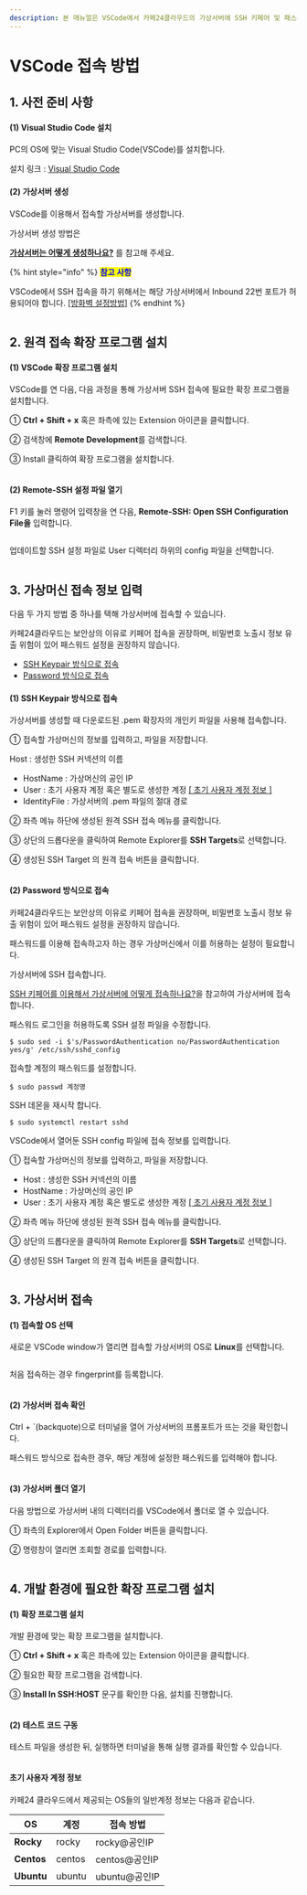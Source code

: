 ```yaml
---
description: 본 매뉴얼은 VSCode에서 카페24클라우드의 가상서버에 SSH 키페어 및 패스워드 방식으로 접속하는 방법을 안내합니다.
---
```


# VSCode 접속 방법

## 1. 사전 준비 사항

#### (1) Visual Studio Code 설치

PC의 OS에 맞는 Visual Studio Code(VSCode)를 설치합니다.

설치 링크 : [Visual Studio Code](https://code.visualstudio.com/)

&#x20;

#### (2) 가상서버 생성

VSCode를 이용해서 접속할 가상서버를 생성합니다.

가상서버 생성 방법은 &#x20;

[**가상서버는 어떻게 생성하나요?**](../create.md) 를 참고해 주세요.

{% hint style="info" %}
<mark style="color:blue;">**참고 사항**</mark>

VSCode에서 SSH 접속을 하기 위해서는 해당 가상서버에서 Inbound 22번 포트가 허용되어야 합니다. [\[방화벽 설정방법\]](../../../security/security/config.md)&#x20;
{% endhint %}

<figure><img src="../../../.gitbook/assets/image (4).png" alt=""><figcaption></figcaption></figure>





## 2. 원격 접속 확장 프로그램 설치

#### (1) VSCode 확장 프로그램 설치

VSCode를 연 다음, 다음 과정을 통해 가상서버 SSH 접속에 필요한 확장 프로그램을 설치합니다.

① **Ctrl + Shift + x** 혹은 좌측에 있는 Extension 아이콘을 클릭합니다.

② 검색창에 **Remote Development**를 검색합니다.

③ Install 클릭하여 확장 프로그램을 설치합니다.

<figure><img src="../../../.gitbook/assets/image (3).png" alt=""><figcaption></figcaption></figure>



#### (2) Remote-SSH 설정 파일 열기

F1 키를 눌러 명령어 입력창을 연 다음, **Remote-SSH: Open SSH Configuration File을** 입력합니다.

<figure><img src="../../../.gitbook/assets/image (1).png" alt=""><figcaption></figcaption></figure>

업데이트할 SSH 설정 파일로 User 디렉터리 하위의 config 파일을 선택합니다.

<figure><img src="../../../.gitbook/assets/image (13).png" alt=""><figcaption></figcaption></figure>



## 3. 가상머신 접속 정보 입력

다음 두 가지 방법 중 하나를 택해 가상서버에 접속할 수 있습니다.

카페24클라우드는 보안상의 이유로 키페어 접속을 권장하며, 비밀번호 노출시 정보 유출 위험이 있어 패스워드 설정을 권장하지 않습니다.

* [SSH Keypair 방식으로 접속](vscode.md#1-ssh-keypair)
* [Password 방식으로 접속](https://console.cafe24.com/support/faq/view?idx=245#password)&#x20;

#### (1) SSH Keypair 방식으로 접속

가상서버를 생성할 때 다운로드된 .pem 확장자의 개인키 파일을 사용해 접속합니다.



① 접속할 가상머신의 정보를 입력하고, 파일을 저장합니다.

Host : 생성한 SSH 커넥션의 이름

* HostName : 가상머신의 공인 IP
* User : 초기 사용자 계정 혹은 별도로 생성한 계정  [\[ 초기 사용자 계정 정보 \]](https://console.cafe24.com/support/faq/view?idx=245#username)
* IdentityFile : 가상서버의 .pem 파일의 절대 경로

② 좌측 메뉴 하단에 생성된 원격 SSH 접속 메뉴를 클릭합니다.

③ 상단의 드롭다운을 클릭하여 Remote Explorer를 **SSH Targets**로 선택합니다.

④ 생성된 SSH Target 의 원격 접속 버튼을 클릭합니다.&#x20;

<figure><img src="../../../.gitbook/assets/image (6).png" alt=""><figcaption></figcaption></figure>



#### (2) Password 방식으로 접속

카페24클라우드는 보안상의 이유로 키페어 접속을 권장하며, 비밀번호 노출시 정보 유출 위험이 있어 패스워드 설정을 권장하지 않습니다.

패스워드를 이용해 접속하고자 하는 경우 가상머신에서 이를 허용하는 설정이 필요합니다.

가상서버에 SSH 접속합니다.

&#x20;[SSH 키페어를 이용해서 가상서버에 어떻게 접속하나요?](keypair.md)을 참고하여 가상서버에 접속합니다.



패스워드 로그인을 허용하도록 SSH 설정 파일을 수정합니다.

```
$ sudo sed -i $'s/PasswordAuthentication no/PasswordAuthentication yes/g' /etc/ssh/sshd_config
```



접속할 계정의 패스워드를 설정합니다.

```
$ sudo passwd 계정명
```



SSH 데몬을 재시작 합니다.

```
$ sudo systemctl restart sshd
```



VSCode에서 열어둔 SSH config 파일에 접속 정보를 입력합니다.

① 접속할 가상머신의 정보를 입력하고, 파일을 저장합니다.

* Host : 생성한 SSH 커넥션의 이름
* HostName : 가상머신의 공인 IP
* User : 초기 사용자 계정 혹은 별도로 생성한 계정  [\[ 초기 사용자 계정 정보 \]](https://console.cafe24.com/support/faq/view?idx=245#username)

② 좌측 메뉴 하단에 생성된 원격 SSH 접속 메뉴를 클릭합니다.

③ 상단의 드롭다운을 클릭하여 Remote Explorer를 **SSH Targets**로 선택합니다.

④ 생성된 SSH Target 의 원격 접속 버튼을 클릭합니다.&#x20;

<figure><img src="../../../.gitbook/assets/image.png" alt=""><figcaption></figcaption></figure>





## 3. 가상서버 접속

#### (1) 접속할 OS 선택

새로운 VSCode window가 열리면 접속할 가상서버의 OS로 **Linux**를 선택합니다.

<figure><img src="../../../.gitbook/assets/image (14).png" alt=""><figcaption></figcaption></figure>



처음 접속하는 경우 fingerprint를 등록합니다.

<figure><img src="../../../.gitbook/assets/image (17).png" alt=""><figcaption></figcaption></figure>



#### (2) 가상서버 접속 확인

Ctrl + \`(backquote)으로 터미널을 열어 가상서버의 프롬포트가 뜨는 것을 확인합니다.

패스워드 방식으로 접속한 경우, 해당 계정에 설정한 패스워드를 입력해야 합니다.

<figure><img src="../../../.gitbook/assets/image (9).png" alt=""><figcaption></figcaption></figure>

#### (3) 가상서버 폴더 열기

다음 방법으로 가상서버 내의 디렉터리를 VSCode에서 폴더로 열 수 있습니다.&#x20;

① 좌측의 Explorer에서 Open Folder 버튼을 클릭합니다.

② 명령창이 열리면 조회할 경로를 입력합니다.

<figure><img src="../../../.gitbook/assets/image (11).png" alt=""><figcaption></figcaption></figure>



## 4. 개발 환경에 필요한 확장 프로그램 설치

#### (1) 확장 프로그램 설치

개발 환경에 맞는 확장 프로그램을 설치합니다.

① **Ctrl + Shift + x** 혹은 좌측에 있는 Extension 아이콘을 클릭합니다.

② 필요한 확장 프로그램을 검색합니다.

③ **Install In SSH:HOST** 문구를 확인한 다음, 설치를 진행합니다.

<figure><img src="../../../.gitbook/assets/image (8).png" alt=""><figcaption></figcaption></figure>

#### (2) 테스트 코드 구동

테스트 파일을 생성한 뒤, 실행하면 터미널을 통해 실행 결과를 확인할 수 있습니다.

<figure><img src="../../../.gitbook/assets/image (18).png" alt=""><figcaption></figcaption></figure>



#### **초기 사용자 계정 정보**

카페24 클라우드에서 제공되는 OS들의 일반계정 정보는 다음과 같습니다.

| **OS**     | **계정** | **접속 방법**   |
| ---------- | ------ | ----------- |
| **Rocky**  | rocky  | rocky@공인IP  |
| **Centos** | centos | centos@공인IP |
| **Ubuntu** | ubuntu | ubuntu@공인IP |

